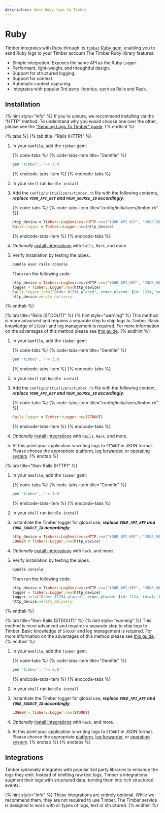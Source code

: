 ```yaml
---
description: Send Ruby logs to Timber
---
```


# Ruby

Timber integrates with Ruby through its [`timber` Ruby gem](https://rubygems.org/gems/timber), enabling you to send Ruby logs to your Timber account The Timber Ruby library features:

* Simple integration. Exposes the same API as the Ruby `Logger`.
* Performant, light-weight, and thoughtful design.
* Support for structured logging.
* Support for context.
* Automatic context capturing.
* Integrates with popular 3rd party libraries, such as Rails and Rack.

## Installation

{% hint style="info" %}
If you're unsure, we recommend installing via the "HTTP" method. To understand why you would choose one over the other, please see the ["Sending Logs To Timber" guide](../../../guides/sending-logs-to-timber.md).
{% endhint %}

{% tabs %}
{% tab title="Rails \(HTTP\)" %}
1. In your `Gemfile`, add the `timber` gem:  


   {% code-tabs %}
   {% code-tabs-item title="Gemfile" %}
   ```ruby
   gem 'timber', '~> 3.0'
   ```
   {% endcode-tabs-item %}
   {% endcode-tabs %}

2. In your `shell` run `bundle install`
3. Add the `config/initializers/timber.rb` file with the following contents, _**replace `YOUR_API_KEY` and `YOUR_SOURCE_ID` accordingly**_:  


   {% code-tabs %}
   {% code-tabs-item title="config/initializers/timber.rb" %}
   ```ruby
   http_device = Timber::LogDevices::HTTP.new("YOUR_API_KEY", "YOUR_SOURCE_ID")
   Rails.logger = Timber::Logger.new(http_device)
   ```
   {% endcode-tabs-item %}
   {% endcode-tabs %}

4. _Optionally_ [install integrations](./#integrations) with `Rails`, `Rack`, and more.
5. Verify installation by testing the pipes:  


   ```bash
   bundle exec rails console
   ```

   Then run the following code:  


   ```ruby
   http_device = Timber::LogDevices::HTTP.new("YOUR_API_KEY", "YOUR_SOURCE_ID")
   logger = Timber::Logger.new(http_device)
   Rails.logger.info("Order #1234 placed", order_placed: {id: 1234, total: 100.54})
   http_device.verify_delivery!
   ```
{% endtab %}

{% tab title="Rails \(STDOUT\)" %}
{% hint style="warning" %}
This method is more advanced and requires a separate step to ship logs to Timber. Basic knowledge of `STDOUT` and log management is required. For more information on the advantages of this method please see [this guide](../../../guides/sending-logs-to-timber.md).
{% endhint %}

1. In your `Gemfile`, add the `timber` gem:  


   {% code-tabs %}
   {% code-tabs-item title="Gemfile" %}
   ```ruby
   gem 'timber', '~> 3.0'
   ```
   {% endcode-tabs-item %}
   {% endcode-tabs %}

2. In your `shell` run `bundle install`
3. Add the `config/initializers/timber.rb` file with the following content, _**replace `YOUR_API_KEY` and `YOUR_SOURCE_ID` accordingly**_:  


   {% code-tabs %}
   {% code-tabs-item title="config/initializers/timber.rb" %}
   ```ruby
   Rails.logger = Timber::Logger.new(STDOUT)
   ```
   {% endcode-tabs-item %}
   {% endcode-tabs %}

4. _Optionally_ [install integrations](./#integrations) with `Rails`, `Rack`, and more.
5. At this point your application is writing logs to `STDOUT` in JSON format. Please choose the appropriate [platform](../../platforms/), [log forwarder](../../log-forwarders/), or [operating system](../../operating-systems/).
{% endtab %}

{% tab title="Non-Rails \(HTTP\)" %}
1. In your `Gemfile`, add the `timber` gem:  


   {% code-tabs %}
   {% code-tabs-item title="Gemfile" %}
   ```ruby
   gem 'timber', '~> 3.0'
   ```
   {% endcode-tabs-item %}
   {% endcode-tabs %}

2. In your `shell` run `bundle install`
3. Instantiate the Timber logger for global use, _**replace `YOUR_API_KEY` and `YOUR_SOURCE_ID` accordingly**_:  


   ```ruby
   http_device = Timber::LogDevices::HTTP.new("YOUR_API_KEY", "YOUR_SOURCE_ID")
   LOGGER = Timber::Logger.new(http_device)
   ```

4. _Optionally_ [install integrations](./#integrations) with `Rack`, and more.
5. Verify installation by testing the pipes:  


   ```bash
   bundle console
   ```

   Then run the following code:  


   ```ruby
   http_device = Timber::LogDevices::HTTP.new("YOUR_API_KEY", "YOUR_SOURCE_ID")
   logger = Timber::Logger.new(http_device)
   logger.info("Order #1234 placed", order_placed: {id: 1234, total: 100.54})
   http_device.verify_delivery!
   ```
{% endtab %}

{% tab title="Non-Rails \(STDOUT\)" %}
{% hint style="warning" %}
This method is more advanced and requires a separate step to ship logs to Timber. Basic knowledge of `STDOUT` and log management is required. For more information on the advantages of this method please see [this guide](../../../guides/sending-logs-to-timber.md).
{% endhint %}

1. In your `Gemfile`, add the `timber` gem:  


   {% code-tabs %}
   {% code-tabs-item title="Gemfile" %}
   ```ruby
   gem 'timber', '~> 3.0'
   ```
   {% endcode-tabs-item %}
   {% endcode-tabs %}

2. In your `shell` run `bundle install`
3. Instantiate the Timber logger for global use, _**replace `YOUR_API_KEY` and `YOUR_SOURCE_ID` accordingly**_:  


   ```ruby
   LOGGER = Timber::Logger.new(STDOUT)
   ```

4. _Optionally_ [install integrations](./#integrations) with `Rack`, and more.
5. At this point your application is writing logs to `STDOUT` in JSON format. Please choose the appropriate [platform](../../platforms/), [log forwarder](../../log-forwarders/), or [operating system](../../operating-systems/).
{% endtab %}
{% endtabs %}

## Integrations

Timber _optionally_ integrates with popular 3rd party libraries to enhance the logs they emit. Instead of emitting raw text logs, Timber's integrations augment their logs with structured data, turning them into rich structured events.

{% hint style="info" %}
These integrations are entirely optional. While we recommend them, they are not required to use Timber. The Timber service is designed to work with all types of logs, text or structured.
{% endhint %}

